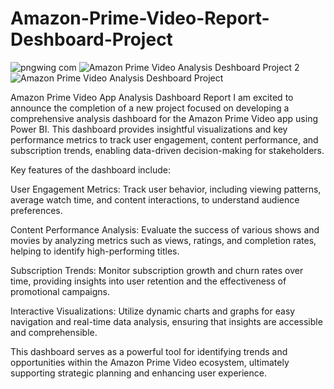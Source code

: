 # Amazon-Prime-Video-Report-Deshboard-Project
![pngwing com](https://github.com/user-attachments/assets/fd7da032-99b8-4ec1-9e5c-0e669510be73)
![Amazon Prime Video Analysis Deshboard Project 2](https://github.com/user-attachments/assets/4578281c-3167-4838-a439-6d705c403153)
![Amazon Prime Video Analysis Deshboard Project](https://github.com/user-attachments/assets/2ab722ef-cfe9-4bd1-8d99-fac25a59295d)

Amazon Prime Video App Analysis Dashboard Report  I am excited to announce the completion of a new project focused on developing a comprehensive analysis dashboard for the Amazon Prime Video app using Power BI. This dashboard provides insightful visualizations and key performance metrics to track user engagement, content performance, and subscription trends, enabling data-driven decision-making for stakeholders.

Key features of the dashboard include:

User Engagement Metrics: Track user behavior, including viewing patterns, average watch time, and content interactions, to understand audience preferences.

Content Performance Analysis: Evaluate the success of various shows and movies by analyzing metrics such as views, ratings, and completion rates, helping to identify high-performing titles.

Subscription Trends: Monitor subscription growth and churn rates over time, providing insights into user retention and the effectiveness of promotional campaigns.

Interactive Visualizations: Utilize dynamic charts and graphs for easy navigation and real-time data analysis, ensuring that insights are accessible and comprehensible.

This dashboard serves as a powerful tool for identifying trends and opportunities within the Amazon Prime Video ecosystem, ultimately supporting strategic planning and enhancing user experience.
